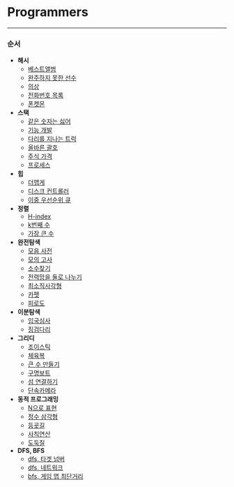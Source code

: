 # Programmers

***

### 순서

- **해시**
  - [베스트앨범](https://github.com/Lee-HyeongSeok/Programmers/blob/main/%ED%95%B4%EC%8B%9C/%EB%B2%A0%EC%8A%A4%ED%8A%B8%EC%95%A8%EB%B2%94.md)
  - [완주하지 못한 선수](https://github.com/Lee-HyeongSeok/Programmers/blob/main/%ED%95%B4%EC%8B%9C/%EC%99%84%EC%A3%BC%ED%95%98%EC%A7%80%20%EB%AA%BB%ED%95%9C%20%EC%84%A0%EC%88%98.md)
  - [의상](https://github.com/Lee-HyeongSeok/Programmers/blob/main/%ED%95%B4%EC%8B%9C/%EC%9D%98%EC%83%81.md)
  - [전화번호 목록](https://github.com/Lee-HyeongSeok/Programmers/blob/main/%ED%95%B4%EC%8B%9C/%EC%A0%84%ED%99%94%EB%B2%88%ED%98%B8%20%EB%AA%A9%EB%A1%9D.md)
  - [폰켓몬](https://github.com/Lee-HyeongSeok/Programmers/blob/main/%ED%95%B4%EC%8B%9C/%ED%8F%B0%EC%BC%93%EB%AA%AC.md)
- **스택**
  - [같은 숫자는 싫어](https://github.com/Lee-HyeongSeok/Programmers/blob/main/%EC%8A%A4%ED%83%9D/%EA%B0%99%EC%9D%80%20%EC%88%AB%EC%9E%90%EB%8A%94%20%EC%8B%AB%EC%96%B4.md)
  - [기능 개발](https://github.com/Lee-HyeongSeok/Programmers/blob/main/%EC%8A%A4%ED%83%9D/%EA%B8%B0%EB%8A%A5%EA%B0%9C%EB%B0%9C.md)
  - [다리를 지나는 트럭](https://github.com/Lee-HyeongSeok/Programmers/blob/main/%EC%8A%A4%ED%83%9D/%EB%8B%A4%EB%A6%AC%EB%A5%BC%20%EC%A7%80%EB%82%98%EB%8A%94%20%ED%8A%B8%EB%9F%AD.md)
  - [올바른 괄호](https://github.com/Lee-HyeongSeok/Programmers/blob/main/%EC%8A%A4%ED%83%9D/%EC%98%AC%EB%B0%94%EB%A5%B8%20%EA%B4%84%ED%98%B8.md)
  - [주식 가격](https://github.com/Lee-HyeongSeok/Programmers/blob/main/%EC%8A%A4%ED%83%9D/%EC%A3%BC%EC%8B%9D%EA%B0%80%EA%B2%A9.md)
  - [프로세스](https://github.com/Lee-HyeongSeok/Programmers/blob/main/%EC%8A%A4%ED%83%9D/%ED%94%84%EB%A1%9C%EC%84%B8%EC%8A%A4.md)
- **힙**
  - [더맵게](https://github.com/Lee-HyeongSeok/Programmers/blob/main/%ED%9E%99/%EB%8D%94%EB%A7%B5%EA%B2%8C.md)
  - [디스크 컨트롤러](https://github.com/Lee-HyeongSeok/Programmers/blob/main/%ED%9E%99/%EB%94%94%EC%8A%A4%ED%81%AC%20%EC%BB%A8%ED%8A%B8%EB%A1%A4%EB%9F%AC.md)
  - [이중 우선순위 큐](https://github.com/Lee-HyeongSeok/Programmers/blob/main/%ED%9E%99/%EC%9D%B4%EC%A4%91%EC%9A%B0%EC%84%A0%EC%88%9C%EC%9C%84%ED%81%90.md)
- **정렬**
  - [H-index](https://github.com/Lee-HyeongSeok/Programmers/blob/main/%EC%A0%95%EB%A0%AC/H-Index.md)
  - [k번째 수](https://github.com/Lee-HyeongSeok/Programmers/blob/main/%EC%A0%95%EB%A0%AC/K%EB%B2%88%EC%A7%B8%EC%88%98.md)
  - [가장 큰 수](https://github.com/Lee-HyeongSeok/Programmers/blob/main/%EC%A0%95%EB%A0%AC/%EA%B0%80%EC%9E%A5%20%ED%81%B0%20%EC%88%98.md)
- **완전탐색**
  - [모음 사전](https://github.com/Lee-HyeongSeok/Programmers/blob/main/%EC%99%84%EC%A0%84%ED%83%90%EC%83%89/%EB%AA%A8%EC%9D%8C%EC%82%AC%EC%A0%84.md)
  - [모의 고사](https://github.com/Lee-HyeongSeok/Programmers/blob/main/%EC%99%84%EC%A0%84%ED%83%90%EC%83%89/%EB%AA%A8%EC%9D%98%EA%B3%A0%EC%82%AC.md)
  - [소수찾기](https://github.com/Lee-HyeongSeok/Programmers/blob/main/%EC%99%84%EC%A0%84%ED%83%90%EC%83%89/%EC%86%8C%EC%88%98%EC%B0%BE%EA%B8%B0.md)
  - [전력망을 둘로 나누기](https://github.com/Lee-HyeongSeok/Programmers/blob/main/%EC%99%84%EC%A0%84%ED%83%90%EC%83%89/%EC%A0%84%EB%A0%A5%EB%A7%9D%EC%9D%84%20%EB%91%98%EB%A1%9C%20%EB%82%98%EB%88%84%EA%B8%B0.md)
  - [최소직사각형](https://github.com/Lee-HyeongSeok/Programmers/blob/main/%EC%99%84%EC%A0%84%ED%83%90%EC%83%89/%EC%B5%9C%EC%86%8C%EC%A7%81%EC%82%AC%EA%B0%81%ED%98%95.md)
  - [카펫](https://github.com/Lee-HyeongSeok/Programmers/blob/main/%EC%99%84%EC%A0%84%ED%83%90%EC%83%89/%EC%B9%B4%ED%8E%AB.md)
  - [피로도](https://github.com/Lee-HyeongSeok/Programmers/blob/main/%EC%99%84%EC%A0%84%ED%83%90%EC%83%89/%ED%94%BC%EB%A1%9C%EB%8F%84.md)
- **이분탐색**
  - [입국심사](https://github.com/Lee-HyeongSeok/Programmers/blob/main/%EC%9D%B4%EB%B6%84%ED%83%90%EC%83%89/%EC%9E%85%EA%B5%AD%EC%8B%AC%EC%82%AC.md)
  - [징검다리](https://github.com/Lee-HyeongSeok/Programmers/blob/main/%EC%9D%B4%EB%B6%84%ED%83%90%EC%83%89/%EC%A7%95%EA%B2%80%EB%8B%A4%EB%A6%AC.md)
- **그리디**
  - [조이스틱](https://github.com/Lee-HyeongSeok/Programmers/blob/main/%EA%B7%B8%EB%A6%AC%EB%94%94/%EC%A1%B0%EC%9D%B4%EC%8A%A4%ED%8B%B1.md)
  - [체육복](https://github.com/Lee-HyeongSeok/Programmers/blob/main/%EA%B7%B8%EB%A6%AC%EB%94%94/%EC%B2%B4%EC%9C%A1%EB%B3%B5.md)
  - [큰 수 만들기](https://github.com/Lee-HyeongSeok/Programmers/blob/main/%EA%B7%B8%EB%A6%AC%EB%94%94/%ED%81%B0%20%EC%88%98%20%EB%A7%8C%EB%93%A4%EA%B8%B0.md)
  - [구명보트](https://github.com/Lee-HyeongSeok/Programmers/blob/main/%EA%B7%B8%EB%A6%AC%EB%94%94/%EA%B5%AC%EB%AA%85%EB%B3%B4%ED%8A%B8.md)
  - [섬 연결하기](https://github.com/Lee-HyeongSeok/Programmers/blob/main/%EA%B7%B8%EB%A6%AC%EB%94%94/%EC%84%AC%20%EC%97%B0%EA%B2%B0%ED%95%98%EA%B8%B0.md)
  - [단속카메라](https://github.com/Lee-HyeongSeok/Programmers/blob/main/%EA%B7%B8%EB%A6%AC%EB%94%94/%EB%8B%A8%EC%86%8D%EC%B9%B4%EB%A9%94%EB%9D%BC.md)
- **동적 프로그래밍**
  - [N으로 표현](https://github.com/Lee-HyeongSeok/Programmers/blob/main/%EB%8F%99%EC%A0%81%20%ED%94%84%EB%A1%9C%EA%B7%B8%EB%9E%98%EB%B0%8D/N%EC%9C%BC%EB%A1%9C%20%ED%91%9C%ED%98%84.md)
  - [정수 삼각형](https://github.com/Lee-HyeongSeok/Programmers/blob/main/%EB%8F%99%EC%A0%81%20%ED%94%84%EB%A1%9C%EA%B7%B8%EB%9E%98%EB%B0%8D/%EC%A0%95%EC%88%98%20%EC%82%BC%EA%B0%81%ED%98%95.md)
  - [등굣길](https://github.com/Lee-HyeongSeok/Programmers/blob/main/%EB%8F%99%EC%A0%81%20%ED%94%84%EB%A1%9C%EA%B7%B8%EB%9E%98%EB%B0%8D/%EB%93%B1%EA%B5%A3%EA%B8%B8.md)
  - [사칙연산](https://github.com/Lee-HyeongSeok/Programmers/blob/main/%EB%8F%99%EC%A0%81%20%ED%94%84%EB%A1%9C%EA%B7%B8%EB%9E%98%EB%B0%8D/%EC%82%AC%EC%B9%99%EC%97%B0%EC%82%B0.md)
  - [도둑질](https://github.com/Lee-HyeongSeok/Programmers/blob/main/%EB%8F%99%EC%A0%81%20%ED%94%84%EB%A1%9C%EA%B7%B8%EB%9E%98%EB%B0%8D/%EB%8F%84%EB%91%91%EC%A7%88.md)
- **DFS, BFS**
  - [dfs, 타겟 넘버](https://github.com/Lee-HyeongSeok/Programmers/blob/main/DFS%2C%20BFS/%ED%83%80%EA%B2%9F%20%EB%84%98%EB%B2%84.md)
  - [dfs, 네트워크](https://github.com/Lee-HyeongSeok/Programmers/blob/main/DFS%2C%20BFS/%EB%84%A4%ED%8A%B8%EC%9B%8C%ED%81%AC.md)
  - [bfs, 게임 맵 최단거리](https://github.com/Lee-HyeongSeok/Programmers/blob/main/DFS%2C%20BFS/%EA%B2%8C%EC%9E%84%20%EB%A7%B5%20%EC%B5%9C%EB%8B%A8%EA%B1%B0%EB%A6%AC.md)

